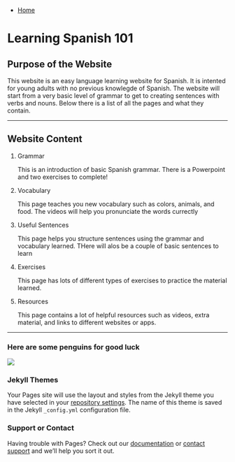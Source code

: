<ul class="breadcrumb">
  <li><a href="https://161138651.github.io/Spanish-101/index.html">Home</a></li>
</ul>

<h1>Learning Spanish 101</h1>



<h2>Purpose of the Website</h2>
<p> This website is an easy language learning website for Spanish. It is intented for young adults with no previous knowlegde of Spanish. The website will start from a very basic level of grammar to get to creating sentences with verbs and nouns. Below there is a list of all the pages and what they contain. </p>


<hr>
<h2>Website Content</h2>
<ol>
  <li>Grammar</li>
  <p> This is an introduction of basic Spanish grammar. There is a Powerpoint and two exercises to complete!</p>
  <li>Vocabulary</li>
  <p> This page teaches you new vocabulary such as colors, animals, and food. The videos will help you pronunciate the words currectly </p> 
  <li>Useful Sentences</li>
  <p>This page helps you structure sentences using the grammar and vocabulary learned. THere will alos be a couple of basic sentences to learn</p>
  <li> Exercises</li>
  <p>This page has lots of different types of exercises to practice the material learned.</p>
  <li> Resources</li>
  <p>This page contains a lot of helpful resources such as videos, extra material, and links to different websites or apps.</p>
    
</ol>

<hr>



<h3> Here are some penguins for good luck</h3>
<img src="https://upload.wikimedia.org/wikipedia/commons/a/a3/Aptenodytes_forsteri_-Snow_Hill_Island%2C_Antarctica_-adults_and_juvenile-8.jpg"/>





### Jekyll Themes

Your Pages site will use the layout and styles from the Jekyll theme you have selected in your [repository settings](https://github.com/luciapusateri/test/settings). The name of this theme is saved in the Jekyll `_config.yml` configuration file.

### Support or Contact

Having trouble with Pages? Check out our [documentation](https://help.github.com/categories/github-pages-basics/) or [contact support](https://github.com/contact) and we’ll help you sort it out.
